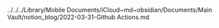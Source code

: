 ../../../Library/Mobile Documents/iCloud~md~obsidian/Documents/Main Vault/notion_blog/2022-03-31-Github Actions.md